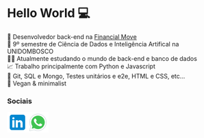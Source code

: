 # Hello World 💻

💼 Desenvolvedor back-end na [Financial Move](https://financialmove.com.br/) <br/>
📕 9º semestre de Ciência de Dados e Inteligência Artifical na UNIDOMBOSCO <br/>
👨‍💻 Atualmente estudando o mundo de back-end e banco de dados <br/>
📈 Trabalho principalmente com Python e Javascript <br/>
🔧 Git, SQL e Mongo, Testes unitários e e2e, HTML e CSS, etc... <br/>
🌱 Vegan & minimalist <br/>

### Sociais

<a href="https://www.linkedin.com/in/lucas-kaminski/" target="_blank">
  <img align="left" alt="Lucas Kaminski LinkedIn" src="./icons/icons8-linkedin-48.png" />
</a>
<a href="https://api.whatsapp.com/send?phone=5541998119091" target="_blank">
  <img align="left" alt="Lucas Kaminski Whatsapp" src="./icons/icons8-whatsapp-48.png" />
</a>
